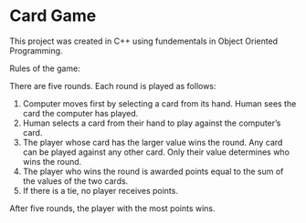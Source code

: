 # Card Game

This project was created in C++ using fundementals in Object Oriented Programming. 

Rules of the game:

There are five rounds. Each round is played as follows:

1. Computer moves first by selecting a card from its hand. Human sees the card the computer has played.
2. Human selects a card from their hand to play against the computer’s card.
3. The player whose card has the larger value wins the round. Any card can be played against any other card. Only their value determines who wins the round.
4. The player who wins the round is awarded points equal to the sum of the values of the two cards.
5. If there is a tie, no player receives points.

After five rounds, the player with the most points wins.

